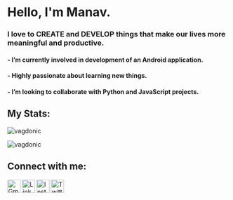 # Hello, I'm Manav.
### I love to CREATE and DEVELOP things that make our lives more meaningful and productive.
#### - I’m currently involved in development of an Android application.
#### - Highly passionate about learning new things.
#### - I’m looking to collaborate with Python and JavaScript projects.

## My Stats:

<p align="left"> <img src="https://github-readme-stats.vercel.app/api?username=vagdonic&show_icons=true" alt="vagdonic" /> </p>
<p align="left"> <img src="https://github-readme-stats.vercel.app/api/top-langs/?username=vagdonic&layout=compact" alt="vagdonic" /> </p>

## Connect with me:

[<img align ="left" alt="Gmail" src="https://www.flaticon.com/svg/static/icons/svg/888/888853.svg" width="30px">](mailto:manavvg@gmail.com)
[<img align="left" alt="LinkedIn" width="30px" src="https://www.flaticon.com/svg/static/icons/svg/174/174857.svg" />](https://www.linkedin.com/in/vagdonic/)
[<img align="left" alt="Instagram" width="30px" src="https://www.flaticon.com/svg/static/icons/svg/2111/2111463.svg" />](https://www.instagram.com/vagdonic/)
[<img align = "left" alt="Twitter" src="https://user-images.githubusercontent.com/41104244/103438466-59f59880-4c59-11eb-9937-a16ef61693d9.png" width="30px">](https://twitter.com/vagdonic)
